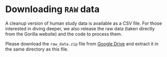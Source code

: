 # Downloading `RAW` data

A cleanup version of human study data is available as a CSV file. For those interested in diving deeper, we also release the raw data (taken directly from the Gorilla website) and the code to process them.

Please download the `raw_data.zip` file from [Google Drive](https://drive.google.com/file/d/1N1l-ojQPN6tvt9UG84qnCJHkQA_hZmIt/view?usp=sharing) and extract it in the same directory as this file.